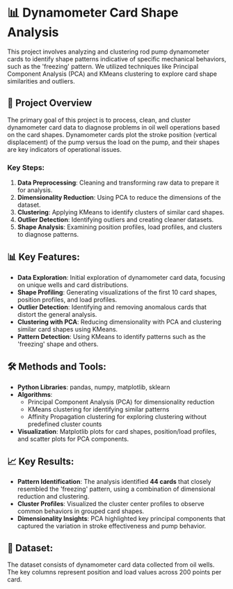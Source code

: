 # 📊 Dynamometer Card Shape Analysis

This project involves analyzing and clustering rod pump dynamometer cards to identify shape patterns indicative of specific mechanical behaviors, such as the 'freezing' pattern. We utilized techniques like Principal Component Analysis (PCA) and KMeans clustering to explore card shape similarities and outliers.

## 📂 Project Overview
The primary goal of this project is to process, clean, and cluster dynamometer card data to diagnose problems in oil well operations based on the card shapes. Dynamometer cards plot the stroke position (vertical displacement) of the pump versus the load on the pump, and their shapes are key indicators of operational issues.

### Key Steps:
1. **Data Preprocessing**: Cleaning and transforming raw data to prepare it for analysis.
2. **Dimensionality Reduction**: Using PCA to reduce the dimensions of the dataset.
3. **Clustering**: Applying KMeans to identify clusters of similar card shapes.
4. **Outlier Detection**: Identifying outliers and creating cleaner datasets.
5. **Shape Analysis**: Examining position profiles, load profiles, and clusters to diagnose patterns.

## 📊 Key Features:
- **Data Exploration**: Initial exploration of dynamometer card data, focusing on unique wells and card distributions.
- **Shape Profiling**: Generating visualizations of the first 10 card shapes, position profiles, and load profiles.
- **Outlier Detection**: Identifying and removing anomalous cards that distort the general analysis.
- **Clustering with PCA**: Reducing dimensionality with PCA and clustering similar card shapes using KMeans.
- **Pattern Detection**: Using KMeans to identify patterns such as the 'freezing' shape and others.

## 🛠️ Methods and Tools:
- **Python Libraries**: pandas, numpy, matplotlib, sklearn
- **Algorithms**:
  - Principal Component Analysis (PCA) for dimensionality reduction
  - KMeans clustering for identifying similar patterns
  - Affinity Propagation clustering for exploring clustering without predefined cluster counts
- **Visualization**: Matplotlib plots for card shapes, position/load profiles, and scatter plots for PCA components.

## 📈 Key Results:
- **Pattern Identification**: The analysis identified **44 cards** that closely resembled the 'freezing' pattern, using a combination of dimensional reduction and clustering.
- **Cluster Profiles**: Visualized the cluster center profiles to observe common behaviors in grouped card shapes.
- **Dimensionality Insights**: PCA highlighted key principal components that captured the variation in stroke effectiveness and pump behavior.

## 📁 Dataset:
The dataset consists of dynamometer card data collected from oil wells. The key columns represent position and load values across 200 points per card.
